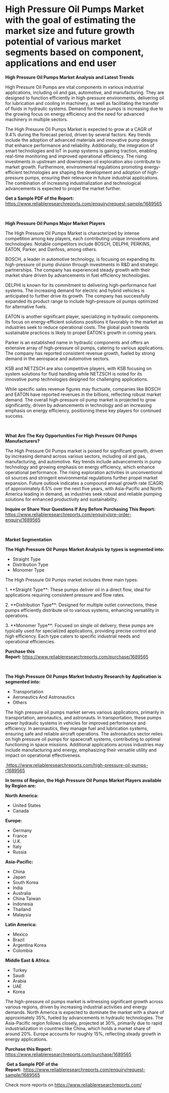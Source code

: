 <p><h1>High Pressure Oil Pumps Market with the goal of estimating the market size and future growth potential of various market segments based on component, applications and end user</h1></p><p><strong>High Pressure Oil Pumps Market Analysis and Latest Trends</strong></p>
<p><p>High Pressure Oil Pumps are vital components in various industrial applications, including oil and gas, automotive, and manufacturing. They are designed to function efficiently in high-pressure environments, delivering oil for lubrication and cooling in machinery, as well as facilitating the transfer of fluids in hydraulic systems. Demand for these pumps is increasing due to the growing focus on energy efficiency and the need for advanced machinery in multiple sectors.</p><p>The High Pressure Oil Pumps Market is expected to grow at a CAGR of 9.4% during the forecast period, driven by several factors. Key trends include the adoption of advanced materials and innovative pump designs that enhance performance and reliability. Additionally, the integration of smart technologies and IoT in pump systems is gaining traction, enabling real-time monitoring and improved operational efficiency. The rising investments in upstream and downstream oil exploration also contribute to market growth. Furthermore, environmental regulations promoting energy-efficient technologies are shaping the development and adoption of high-pressure pumps, ensuring their relevance in future industrial applications. The combination of increasing industrialization and technological advancements is expected to propel the market further.</p></p>
<p><strong>Get a Sample PDF of the Report:&nbsp;</strong> <a href="https://www.reliableresearchreports.com/enquiry/request-sample/1689565?utm_campaign=40&utm_medium=2&utm_source=Github&utm_content=ia&utm_term=21022025&utm_id=high-pressure-oil-pumps">https://www.reliableresearchreports.com/enquiry/request-sample/1689565</a></p>
<p>&nbsp;</p>
<p><strong>High Pressure Oil Pumps Major Market Players</strong></p>
<p><p>The High Pressure Oil Pumps Market is characterized by intense competition among key players, each contributing unique innovations and technologies. Notable competitors include BOSCH, DELPHI, PERKINS, EATON, Parker, and Danfoss, among others.</p><p>BOSCH, a leader in automotive technology, is focusing on expanding its high-pressure oil pump division through investments in R&D and strategic partnerships. The company has experienced steady growth with their market share driven by advancements in fuel efficiency technologies.</p><p>DELPHI is known for its commitment to delivering high-performance fuel systems. The increasing demand for electric and hybrid vehicles is anticipated to further drive its growth. The company has successfully expanded its product range to include high-pressure oil pumps optimized for alternative fuels.</p><p>EATON is another significant player, specializing in hydraulic components. Its focus on energy-efficient solutions positions it favorably in the market as industries seek to reduce operational costs. The global push towards sustainable practices is likely to propel EATON's growth in coming years.</p><p>Parker is an established name in hydraulic components and offers an extensive array of high-pressure oil pumps, catering to various applications. The company has reported consistent revenue growth, fueled by strong demand in the aerospace and automotive sectors.</p><p>KSB and NETZSCH are also competitive players, with KSB focusing on system solutions for fluid handling while NETZSCH is noted for its innovative pump technologies designed for challenging applications.</p><p>While specific sales revenue figures may fluctuate, companies like BOSCH and EATON have reported revenues in the billions, reflecting robust market demand. The overall high-pressure oil pump market is projected to grow significantly, driven by advancements in technology and an increasing emphasis on energy efficiency, positioning these key players for continued success.</p></p>
<p>&nbsp;</p>
<p><strong>What Are The Key Opportunities For High Pressure Oil Pumps Manufacturers?</strong></p>
<p><p>The High Pressure Oil Pumps market is poised for significant growth, driven by increasing demand across various sectors, including oil and gas, manufacturing, and automotive. Key trends include advancements in pump technology and growing emphasis on energy efficiency, which enhance operational performance. The rising exploration activities in unconventional oil sources and stringent environmental regulations further propel market expansion. Future outlook indicates a compound annual growth rate (CAGR) of approximately 6.5% over the next five years, with Asia-Pacific and North America leading in demand, as industries seek robust and reliable pumping solutions for enhanced productivity and sustainability.</p></p>
<p><strong>Inquire or Share Your Questions If Any Before Purchasing This Report:</strong> <a href="https://www.reliableresearchreports.com/enquiry/pre-order-enquiry/1689565?utm_campaign=40&utm_medium=2&utm_source=Github&utm_content=ia&utm_term=21022025&utm_id=high-pressure-oil-pumps">https://www.reliableresearchreports.com/enquiry/pre-order-enquiry/1689565</a></p>
<p>&nbsp;</p>
<p><strong>Market Segmentation</strong></p>
<p><strong>The High Pressure Oil Pumps Market Analysis by types is segmented into:</strong></p>
<p><ul><li>Straight Type</li><li>Distribution Type</li><li>Monomer Type</li></ul></p>
<p><p>The High Pressure Oil Pumps market includes three main types: </p><p>1. **Straight Type**: These pumps deliver oil in a direct flow, ideal for applications requiring consistent pressure and flow rates.</p><p>  </p><p>2. **Distribution Type**: Designed for multiple outlet connections, these pumps efficiently distribute oil to various systems, enhancing versatility in operations.</p><p>3. **Monomer Type**: Focused on single oil delivery, these pumps are typically used for specialized applications, providing precise control and high efficiency. Each type caters to specific industrial needs and operational efficiencies.</p></p>
<p><strong>Purchase this Report:&nbsp;</strong><a href="https://www.reliableresearchreports.com/purchase/1689565?utm_campaign=40&utm_medium=2&utm_source=Github&utm_content=ia&utm_term=21022025&utm_id=high-pressure-oil-pumps">https://www.reliableresearchreports.com/purchase/1689565</a></p>
<p>&nbsp;</p>
<p><strong>The High Pressure Oil Pumps Market Industry Research by Application is segmented into:</strong></p>
<p><ul><li>Transportation</li><li>Aeronautics And Astronautics</li><li>Others</li></ul></p>
<p><p>The high pressure oil pumps market serves various applications, primarily in transportation, aeronautics, and astronauts. In transportation, these pumps power hydraulic systems in vehicles for improved performance and efficiency. In aeronautics, they manage fuel and lubrication systems, ensuring safe and reliable aircraft operations. The astronautics sector relies on high pressure oil pumps for spacecraft systems, contributing to optimal functioning in space missions. Additional applications across industries may include manufacturing and energy, emphasizing their versatile utility and impact on operational effectiveness.</p></p>
<p><a href="https://www.reliableresearchreports.com/high-pressure-oil-pumps-r1689565?utm_campaign=40&utm_medium=2&utm_source=Github&utm_content=ia&utm_term=21022025&utm_id=high-pressure-oil-pumps">&nbsp;https://www.reliableresearchreports.com/high-pressure-oil-pumps-r1689565</a></p>
<p><strong>In terms of Region, the High Pressure Oil Pumps Market Players available by Region are:</strong></p>
<p>
    <p> <strong> North America: </strong>
        <ul>
            <li>United States</li>
            <li>Canada</li>
        </ul>
        </p> 
    <p> <strong> Europe: </strong>
        <ul>
            <li>Germany</li>
            <li>France</li>
            <li>U.K.</li>
            <li>Italy</li>
            <li>Russia</li>
        </ul>
        </p> 
    <p> <strong> Asia-Pacific: </strong>
        <ul>
            <li>China</li>
            <li>Japan</li>
            <li>South Korea</li>
            <li>India</li>
            <li>Australia</li>
            <li>China Taiwan</li>
            <li>Indonesia</li>
            <li>Thailand</li>
            <li>Malaysia</li>
        </ul>
        </p> 
    <p> <strong> Latin America: </strong>
        <ul>
            <li>Mexico</li>
            <li>Brazil</li>
            <li>Argentina Korea</li>
            <li>Colombia</li>
        </ul>
        </p> 
    <p> <strong> Middle East & Africa: </strong>
        <ul>
            <li>Turkey</li>
            <li>Saudi</li>
            <li>Arabia</li>
            <li>UAE</li>
            <li>Korea</li>
        </ul>
    </p>
    </p>
<p><p>The high-pressure oil pumps market is witnessing significant growth across various regions, driven by increasing industrial activities and energy demands. North America is expected to dominate the market with a share of approximately 35%, fueled by advancements in hydraulic technologies. The Asia-Pacific region follows closely, projected at 30%, primarily due to rapid industrialization in countries like China, which holds a market share of around 20%. Europe accounts for roughly 15%, reflecting steady growth in energy applications.</p></p>
<p><strong>Purchase this Report: </strong><a href="https://www.reliableresearchreports.com/purchase/1689565?utm_campaign=40&utm_medium=2&utm_source=Github&utm_content=ia&utm_term=21022025&utm_id=high-pressure-oil-pumps">https://www.reliableresearchreports.com/purchase/1689565</a></p>
<p>&nbsp;<strong>Get a Sample PDF of the Report:&nbsp;&nbsp;</strong><a href="https://www.reliableresearchreports.com/enquiry/request-sample/1689565?utm_campaign=40&utm_medium=2&utm_source=Github&utm_content=ia&utm_term=21022025&utm_id=high-pressure-oil-pumps">https://www.reliableresearchreports.com/enquiry/request-sample/1689565</a></p>
<p><strong></strong></p>
<p>Check more reports on <a href="https://www.reliableresearchreports.com/?utm_campaign=40&utm_medium=2&utm_source=Github&utm_content=ia&utm_term=21022025&utm_id=high-pressure-oil-pumps">https://www.reliableresearchreports.com/</a></p>